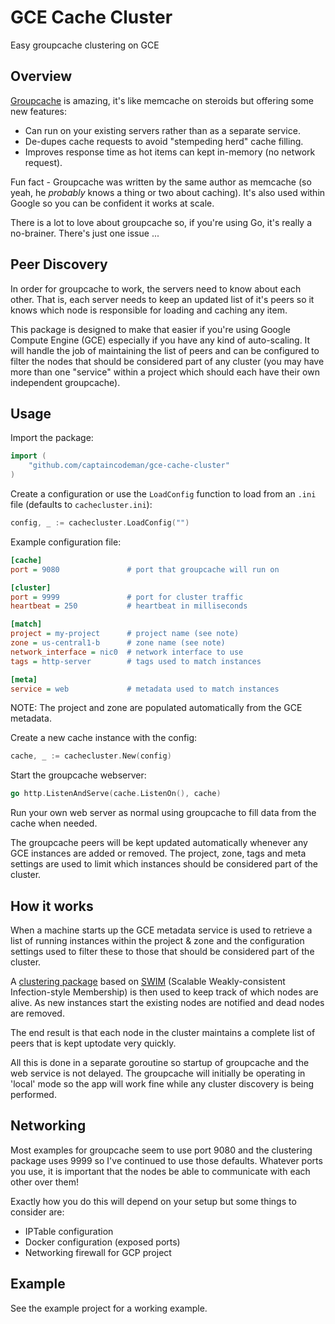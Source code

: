 # GCE Cache Cluster

Easy groupcache clustering on GCE

## Overview

[Groupcache](https://github.com/golang/groupcache) is amazing, it's like
memcache on steroids but offering some new features:

* Can run on your existing servers rather than as a separate service.
* De-dupes cache requests to avoid "stempeding herd" cache filling.
* Improves response time as hot items can kept in-memory (no network request).

Fun fact - Groupcache was written by the same author as memcache (so yeah, he
_probably_ knows a thing or two about caching). It's also used within Google
so you can be confident it works at scale.

There is a lot to love about groupcache so, if you're using Go, it's
really a no-brainer. There's just one issue ...

## Peer Discovery

In order for groupcache to work, the servers need to know about each other.
That is, each server needs to keep an updated list of it's peers so it knows
which node is responsible for loading and caching any item.

This package is designed to make that easier if you're using Google Compute
Engine (GCE) especially if you have any kind of auto-scaling. It will handle
the job of maintaining the list of peers and can be configured to filter the
nodes that should be considered part of any cluster (you may have more than
one "service" within a project which should each have their own independent
groupcache).

## Usage

Import the package:

```go
import (
    "github.com/captaincodeman/gce-cache-cluster"
)
```

Create a configuration or use the `LoadConfig` function to load from an `.ini`
file (defaults to `cachecluster.ini`):

```go
config, _ := cachecluster.LoadConfig("")
```

Example configuration file:

```ini
[cache]
port = 9080               # port that groupcache will run on

[cluster]
port = 9999               # port for cluster traffic
heartbeat = 250           # heartbeat in milliseconds

[match]
project = my-project      # project name (see note)
zone = us-central1-b      # zone name (see note)
network_interface = nic0  # network interface to use
tags = http-server        # tags used to match instances

[meta]
service = web             # metadata used to match instances
```

NOTE: The project and zone are populated automatically from the GCE metadata.

Create a new cache instance with the config:

```go
cache, _ := cachecluster.New(config)
```

Start the groupcache webserver:

```go
go http.ListenAndServe(cache.ListenOn(), cache)
```

Run your own web server as normal using groupcache to fill data from the
cache when needed.

The groupcache peers will be kept updated automatically whenever any GCE
instances are added or removed. The project, zone, tags and meta settings
are used to limit which instances should be considered part of the cluster.

## How it works

When a machine starts up the GCE metadata service is used to retrieve a list
of running instances within the project & zone and the configuration settings
used to filter these to those that should be considered part of the cluster.

A [clustering package](https://github.com/clockworksoul/smudge) based on
[SWIM](https://www.cs.cornell.edu/~asdas/research/dsn02-swim.pdf)
(Scalable Weakly-consistent Infection-style Membership) is then used to keep
track of which nodes are alive. As new instances start the existing nodes are
notified and dead nodes are removed.

The end result is that each node in the cluster maintains a complete list of
peers that is kept uptodate very quickly.

All this is done in a separate goroutine so startup of groupcache and the web
service is not delayed. The groupcache will initially be operating in 'local'
mode so the app will work fine while any cluster discovery is being performed.

## Networking

Most examples for groupcache seem to use port 9080 and the clustering package
uses 9999 so I've continued to use those defaults. Whatever ports you use, it
is important that the nodes be able to communicate with each other over them!

Exactly how you do this will depend on your setup but some things to consider
are:

* IPTable configuration
* Docker configuration (exposed ports)
* Networking firewall for GCP project

## Example

See the example project for a working example.
